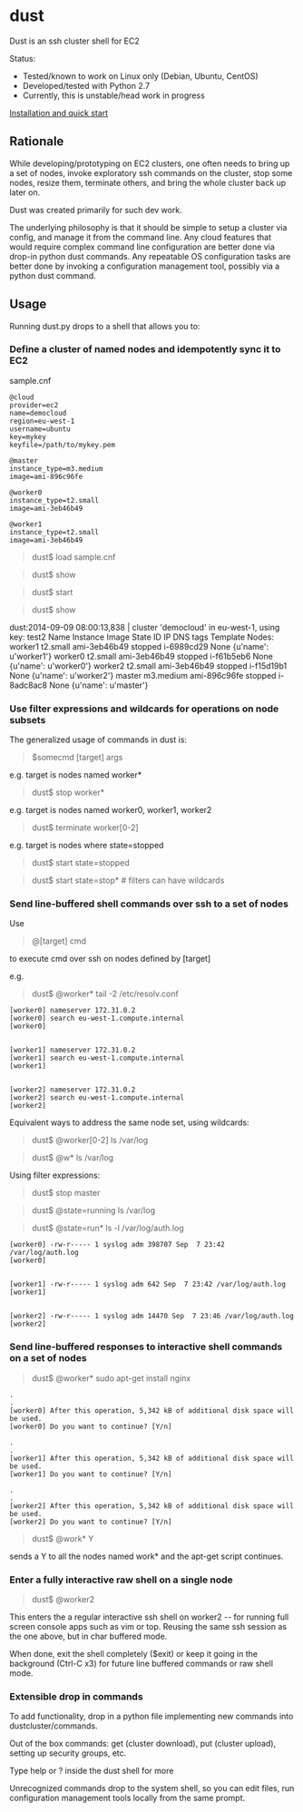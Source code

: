 dust
====

Dust is an ssh cluster shell for EC2

Status:
* Tested/known to work on Linux only (Debian, Ubuntu, CentOS)
* Developed/tested with Python 2.7
* Currently, this is unstable/head work in progress

[Installation and quick start](Install.md)

## Rationale

While developing/prototyping on EC2 clusters, one often needs to bring up a set of nodes, invoke exploratory ssh commands on the cluster, stop some nodes, resize them, terminate others, and bring the whole cluster back up later on. 

Dust was created primarily for such dev work.

The underlying philosophy is that it should be simple to setup a cluster via config, and manage it from the command line. Any cloud features that would require complex command line configuration are better done via drop-in python dust commands. Any repeatable OS configuration tasks are better done by invoking a configuration management tool, possibly via a python dust command.

## Usage
Running dust.py drops to a shell that allows you to: 

### Define a cluster of named nodes and idempotently sync it to EC2

sample.cnf

```
@cloud
provider=ec2
name=democloud
region=eu-west-1
username=ubuntu
key=mykey
keyfile=/path/to/mykey.pem

@master
instance_type=m3.medium
image=ami-896c96fe

@worker0
instance_type=t2.small 
image=ami-3eb46b49

@worker1
instance_type=t2.small 
image=ami-3eb46b49
```

> dust$ load sample.cnf

> dust$ show


> dust$ start


> dust$ show

dust:2014-09-09 08:00:13,838 | cluster 'democloud' in eu-west-1, using key: test2
        Name     Instance        Image        State           ID           IP          DNS         tags 
Template Nodes:
     worker1     t2.small ami-3eb46b49      stopped   i-6989cd29         None              {u'name': u'worker1'} 
     worker0     t2.small ami-3eb46b49      stopped   i-f61b5eb6         None              {u'name': u'worker0'} 
     worker2     t2.small ami-3eb46b49      stopped   i-f15d19b1         None              {u'name': u'worker2'} 
      master    m3.medium ami-896c96fe      stopped   i-8adc8ac8         None              {u'name': u'master'} 

### Use filter expressions and wildcards for operations on node subsets

The generalized usage of commands in dust is:

> $somecmd [target] args

e.g. target is nodes named worker*
> dust$ stop worker\*             

e.g. target is nodes named worker0, worker1, worker2
> dust$ terminate worker[0-2]

e.g. target is nodes where state=stopped
> dust$ start state=stopped     

> dust$ start state=stop*    # filters can have wildcards 


### Send line-buffered shell commands over ssh to a set of nodes

Use

> @[target] cmd

to execute cmd over ssh on nodes defined by [target]

e.g.

> dust$ @worker\* tail -2 /etc/resolv.conf

```
[worker0] nameserver 172.31.0.2
[worker0] search eu-west-1.compute.internal
[worker0] 


[worker1] nameserver 172.31.0.2
[worker1] search eu-west-1.compute.internal
[worker1] 


[worker2] nameserver 172.31.0.2
[worker2] search eu-west-1.compute.internal
[worker2] 
```

Equivalent ways to address the same node set, using wildcards:

> dust$ @worker[0-2]  ls /var/log

> dust$ @w\*  ls /var/log

Using filter expressions:

> dust$ stop master

> dust$ @state=running  ls /var/log

> dust$ @state=run\*  ls -l /var/log/auth.log

```
[worker0] -rw-r----- 1 syslog adm 398707 Sep  7 23:42 /var/log/auth.log
[worker0] 


[worker1] -rw-r----- 1 syslog adm 642 Sep  7 23:42 /var/log/auth.log
[worker1] 


[worker2] -rw-r----- 1 syslog adm 14470 Sep  7 23:46 /var/log/auth.log
[worker2] 
```


### Send line-buffered responses to interactive shell commands on a set of nodes

> dust$ @worker\* sudo apt-get install nginx

```
.
.
[worker0] After this operation, 5,342 kB of additional disk space will be used.
[worker0] Do you want to continue? [Y/n] 

.
.
[worker1] After this operation, 5,342 kB of additional disk space will be used.
[worker1] Do you want to continue? [Y/n] 

.
.
[worker2] After this operation, 5,342 kB of additional disk space will be used.
[worker2] Do you want to continue? [Y/n] 
```

> dust$ @work\* Y

sends a Y to all the nodes named work\* and the apt-get script continues.

### Enter a fully interactive raw shell on a single node 

> dust$ @worker2

This enters the a regular interactive ssh shell on worker2 -- for running full screen console apps such as vim 
or top. Reusing the same ssh session as the one above, but in char buffered mode. 

When done, exit the shell completely ($exit) or keep it going in the background (Ctrl-C x3) for future line 
buffered commands or raw shell mode.


### Extensible drop in commands 

To add functionality, drop in a python file implementing new commands into dustcluster/commands. 

Out of the box commands: get (cluster download), put (cluster upload), setting up security groups, etc.

Type help or ? inside the dust shell for more

Unrecognized commands drop to the system shell, so you can edit files, run configuration management tools locally 
from the same prompt.


